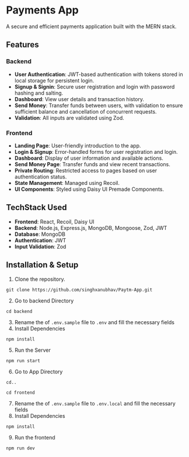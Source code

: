 # Payments App

A secure and efficient payments application built with the MERN stack.

## Features

### Backend
- **User Authentication**: JWT-based authentication with tokens stored in local storage for persistent login.
- **Signup & Signin**: Secure user registration and login with password hashing and salting.
- **Dashboard**: View user details and transaction history.
- **Send Money**: Transfer funds between users, with validation to ensure sufficient balance and cancellation of concurrent requests.
- **Validation**: All inputs are validated using Zod.

### Frontend
- **Landing Page**: User-friendly introduction to the app.
- **Login & Signup**: Error-handled forms for user registration and login.
- **Dashboard**: Display of user information and available actions.
- **Send Money Page**: Transfer funds and view recent transactions.
- **Private Routing**: Restricted access to pages based on user authentication status.
- **State Management**: Managed using Recoil.
- **UI Components**: Styled using Daisy UI Premade Components.

## TechStack Used
- **Frontend**: React, Recoil, Daisy UI
- **Backend**: Node.js, Express.js, MongoDB, Mongoose, Zod, JWT
- **Database**: MongoDB
- **Authentication**: JWT
- **Input Validation**: Zod

## Installation & Setup
1. Clone the repository.
```
git clone https://github.com/singhxanubhav/Paytm-App.git
```
2. Go to backend Directory
```
cd backend
```
3. Rename the of `.env.sample` file to `.env` and fill the necessary fields
4. Install Dependencies 
```
npm install
```
5. Run the Server
```
npm run start
```
6. Go to App Directory
```
cd..
```
```
cd frontend
```
7. Rename the of `.env.sample` file to `.env.local` and fill the necessary fields
8. Install Dependencies 
```
npm install
```
9. Run the frontend
```
npm run dev
```
